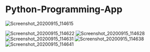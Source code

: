 # Python-Programming-App
![Screenshot_20200915_114615](https://user-images.githubusercontent.com/68055125/93176008-78a14500-f6e5-11ea-91a2-1153d57fc9bd.jpg)

![Screenshot_20200915_114622](https://user-images.githubusercontent.com/68055125/93176605-607df580-f6e6-11ea-94fa-8e079acb0d5e.jpg)
![Screenshot_20200915_114628](https://user-images.githubusercontent.com/68055125/93180062-38c57680-f754-11ea-8e13-0540b9efc921.jpg)
![Screenshot_20200915_114631](https://user-images.githubusercontent.com/68055125/93180381-affb0a80-f754-11ea-8fc5-4a6992eb2417.jpg)
![Screenshot_20200915_114638](https://user-images.githubusercontent.com/68055125/93180530-ef295b80-f754-11ea-9b25-87e8bb50ec94.jpg)![Screenshot_20200915_114641](https://user-images.githubusercontent.com/68055125/93180646-1d0ea000-f755-11ea-800f-d17df14bb81b.jpg)

